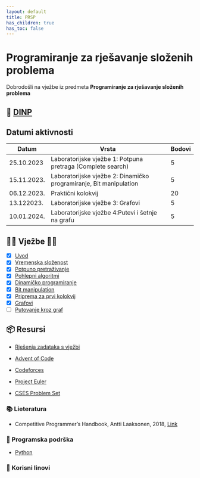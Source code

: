 ```yaml
---
layout: default
title: PRSP
has_children: true
has_toc: false
---
```


# Programiranje za rješavanje složenih problema

Dobrodošli  na vježbe iz predmeta **Programiranje za rješavanje složenih problema**

## 📅 [DINP](https://www.inf.uniri.hr/images/nastava/izvedbeni/2023_2024/PDS/3/DINP_FIDIT_2023_2024_PRSP.pdf)

## Datumi aktivnosti


| Datum | Vrsta | Bodovi |
| ----- | ----- | --------|
| 25.10.2023 | Laboratorijske vježbe 1: Potpuna pretraga (Complete search) | 5 |
| 15.11.2023. | Laboratorijske vježbe 2: Dinamičko programiranje, Bit manipulation | 5 |
| 06.12.2023. | Praktični kolokvij | 20 | 
| 13.122023. | Laboratorijske vježbe 3: Grafovi | 5 |
| 10.01.2024. | Laboratorijske vježbe 4:Putevi i šetnje na grafu  | 5 | 

## 👨‍💻 Vježbe 👨‍🏫

- [x] [Uvod](../prsp-uvod)
- [x] [Vremenska složenost](../vremenska-slozenost)
- [x] [Potpuno pretraživanje](../potpuno-pretrazivanje)
- [x] [Pohlepni algoritmi](../pohlepni-algoritmi)
- [x] [Dinamičko programiranje](../dinamicko-programiranje)
- [x] [Bit manipulation](../bit-manipulation)
- [x] [Priprema za prvi kolokvij](../priprema-kol1)
- [x] [Grafovi](../grafovi-uvod)
- [ ] [Putovanje kroz graf](../putovanje-kroz-graf)

<!--
- [ ] [Matrice](./matrice)
- [ ] [Teorija brojeva](./teorija-brojeva)
- [ ] [Kombinatorika](./kombinatorika)
- [ ] [Geometrija](./geometrija)
- [ ] [Teorija igara](./teorija-igara)
- [ ] [Prprema za Kolokvij](./priprema-kolokvij)
-->

## 📦 Resursi

- [Rješenja zadataka s vježbi](../vjezbe-rjesenja)

- [Advent of Code](https://adventofcode.com/)
- [Codeforces](https://codeforces.com/)
- [Project Euler](https://projecteuler.net/)
- [CSES Problem Set](https://cses.fi/problemset/) 

### 📚 Lieteratura

- Competitive Programmer’s Handbook, Antti Laaksonen, 2018, [Link](https://cses.fi/book/book.pdf)

### 🧰 Programska podrška

- [Python](https://www.python.org/)

### 🔗 Korisni linovi


